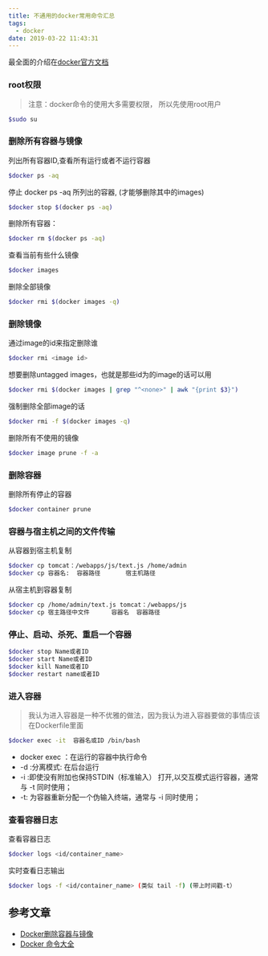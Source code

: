 ```yaml
---
title: 不通用的docker常用命令汇总
tags:
  - docker
date: 2019-03-22 11:43:31
---
```



最全面的介绍在[docker官方文档](https://docs.docker.com/)

### root权限

> 注意：docker命令的使用大多需要权限， 所以先使用root用户

```bash
$sudo su
```

<!-- more -->

### 删除所有容器与镜像

列出所有容器ID,查看所有运行或者不运行容器

```bash
$docker ps -aq
```

停止 docker ps -aq 所列出的容器, (才能够删除其中的images)  

```bash
$docker stop $(docker ps -aq)
```

删除所有容器：

```bash
$docker rm $(docker ps -aq)
```

查看当前有些什么镜像

```bash
$docker images
```

删除全部镜像

```bash
$docker rmi $(docker images -q)
```

### 删除镜像

通过image的id来指定删除谁

```bash
$docker rmi <image id>
```

想要删除untagged images，也就是那些id为的image的话可以用

```bash
$docker rmi $(docker images | grep "^<none>" | awk "{print $3}")
```

强制删除全部image的话

```bash
$docker rmi -f $(docker images -q)
```

删除所有不使用的镜像

```bash
$docker image prune -f -a
```

### 删除容器

删除所有停止的容器

```bash
$docker container prune
```

### 容器与宿主机之间的文件传输

从容器到宿主机复制

```bash
$docker cp tomcat：/webapps/js/text.js /home/admin
$docker cp 容器名:  容器路径       宿主机路径
```

从宿主机到容器复制

```bash
$docker cp /home/admin/text.js tomcat：/webapps/js
$docker cp 宿主路径中文件      容器名  容器路径
```

### 停止、启动、杀死、重启一个容器

```bash
$docker stop Name或者ID  
$docker start Name或者ID  
$docker kill Name或者ID  
$docker restart name或者ID
```

### 进入容器

> 我认为进入容器是一种不优雅的做法，因为我认为进入容器要做的事情应该在Dockerfile里面

```bash
$docker exec -it  容器名或ID /bin/bash
```

- docker exec ：在运行的容器中执行命令
- -d :分离模式: 在后台运行
- -i :即使没有附加也保持STDIN（标准输入） 打开,以交互模式运行容器，通常与 -t 同时使用；
- -t: 为容器重新分配一个伪输入终端，通常与 -i 同时使用；

### 查看容器日志

查看容器日志

```bash
$docker logs <id/container_name>
```

实时查看日志输出

```bash
$docker logs -f <id/container_name> (类似 tail -f) (带上时间戳-t）
```

## 参考文章

- [Docker删除容器与镜像](https://blog.csdn.net/qq_32447301/article/details/79387649)  
- [Docker 命令大全](http://www.runoob.com/docker/docker-command-manual.html)
